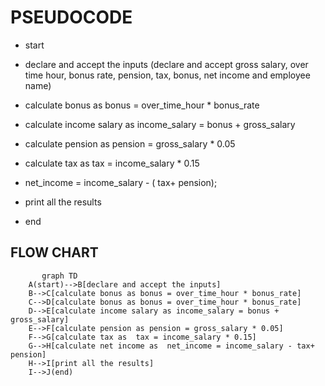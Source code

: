 # PSEUDOCODE

  * start 

  * declare and accept the inputs (declare and accept gross salary, over time hour, bonus rate, pension, tax, bonus, net income and employee name)

  * calculate bonus as bonus = over_time_hour * bonus_rate
 
  * calculate income salary as income_salary = bonus + gross_salary

  * calculate pension as pension = gross_salary * 0.05

  * calculate tax as  tax = income_salary * 0.15

  * net_income = income_salary - ( tax+ pension);

  * print all the results

  * end

## FLOW CHART

   ```mermaid
          graph TD
       A(start)-->B[declare and accept the inputs]
       B-->C[calculate bonus as bonus = over_time_hour * bonus_rate]
       C-->D[calculate bonus as bonus = over_time_hour * bonus_rate]
       D-->E[calculate income salary as income_salary = bonus + gross_salary]
       E-->F[calculate pension as pension = gross_salary * 0.05]
       F-->G[calculate tax as  tax = income_salary * 0.15]
       G-->H[calculate net income as  net_income = income_salary - tax+ pension]
       H-->I[print all the results]
       I-->J(end)
